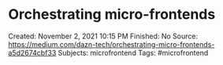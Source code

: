 # Orchestrating micro-frontends

Created: November 2, 2021 10:15 PM
Finished: No
Source: https://medium.com/dazn-tech/orchestrating-micro-frontends-a5d2674cbf33
Subjects: microfrontend
Tags: #microfrontend
